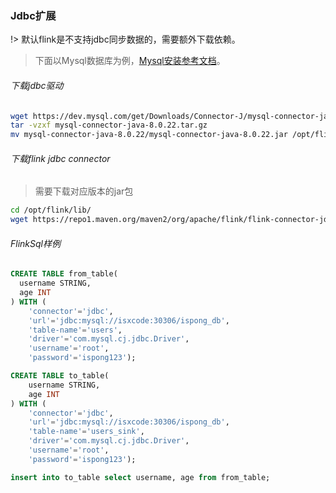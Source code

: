 ### Jdbc扩展

!> 默认flink是不支持jdbc同步数据的，需要额外下载依赖。

> 下面以Mysql数据库为例，[Mysql安装参考文档](https://ispong.isxcode.com/spring/mysql/mysql%20docker%E5%AE%89%E8%A3%85/)。

###### 下载jdbc驱动

```bash
wget https://dev.mysql.com/get/Downloads/Connector-J/mysql-connector-java-8.0.22.tar.gz
tar -vzxf mysql-connector-java-8.0.22.tar.gz 
mv mysql-connector-java-8.0.22/mysql-connector-java-8.0.22.jar /opt/flink/lib/
```

###### 下载flink jdbc connector

> 需要下载对应版本的jar包

```bash
cd /opt/flink/lib/
wget https://repo1.maven.org/maven2/org/apache/flink/flink-connector-jdbc_2.12/1.14.0/flink-connector-jdbc_2.12-1.14.0.jar
```

###### FlinkSql样例

```sql
CREATE TABLE from_table(
  username STRING,
  age INT
) WITH (
    'connector'='jdbc',
    'url'='jdbc:mysql://isxcode:30306/ispong_db',
    'table-name'='users',
    'driver'='com.mysql.cj.jdbc.Driver',
    'username'='root',
    'password'='ispong123');

CREATE TABLE to_table(
    username STRING,
    age INT
) WITH (
    'connector'='jdbc',
    'url'='jdbc:mysql://isxcode:30306/ispong_db',
    'table-name'='users_sink',
    'driver'='com.mysql.cj.jdbc.Driver',
    'username'='root',
    'password'='ispong123');

insert into to_table select username, age from from_table;
```
